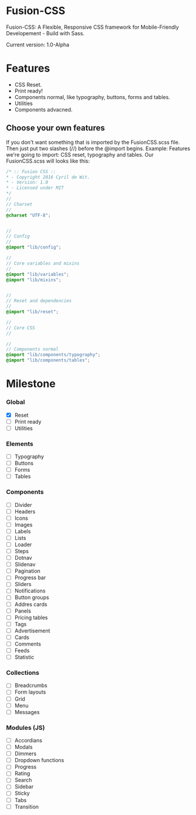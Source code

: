 # Fusion-CSS

Fusion-CSS: A Flexible, Responsive  CSS framework for Mobile-Friendly Developement - Build with Sass.

Current version: 1.0-Alpha

# Features

* CSS Reset.
* Print ready!
* Components normal, like typography, buttons, forms and tables.
* Utilities
* Components advacned.


## Choose your own features

If you don't want something that is imported by the FusionCSS.scss file. Then just put two slashes (//) before the @import begins.
Example:
 Features we're going to import: CSS reset, typography and tables.
 Our FusionCSS.scss will looks like this:
 ```SCSS
 /* :: Fusion CSS ::
 * - Copyright 2016 Cyril de Wit.
 * - Version: 1.0
 * - Licensed under MIT
 */
 //
 // Charset
 //
 @charset "UTF-8";


 //
 // Config
 //
 @import "lib/config";

 //
 // Core variables and mixins
 //
 @import "lib/variables";
 @import "lib/mixins";


 //
 // Reset and dependencies
 //
 @import "lib/reset";

 //
 // Core CSS
 //

 //
 // Components normal
 @import "lib/components/typography";
 @import "lib/components/tables";
 ```

# Milestone

### Global

* [X] Reset
* [ ] Print ready
* [ ] Utilities

### Elements

* [ ] Typography
* [ ] Buttons
* [ ] Forms
* [ ] Tables

### Components

* [ ] Divider
* [ ] Headers
* [ ] Icons
* [ ] Images
* [ ] Labels
* [ ] Lists
* [ ] Loader
* [ ] Steps
* [ ] Dotnav
* [ ] Slidenav
* [ ] Pagination
* [ ] Progress bar
* [ ] Sliders
* [ ] Notifications
* [ ] Button groups
* [ ] Addres cards
* [ ] Panels
* [ ] Pricing tables
* [ ] Tags
* [ ] Advertisement
* [ ] Cards
* [ ] Comments
* [ ] Feeds
* [ ] Statistic

### Collections

* [ ] Breadcrumbs
* [ ] Form layouts
* [ ] Grid
* [ ] Menu
* [ ] Messages

### Modules (JS)

* [ ] Accordians
* [ ] Modals
* [ ] Dimmers
* [ ] Dropdown functions
* [ ] Progress
* [ ] Rating
* [ ] Search
* [ ] Sidebar
* [ ] Sticky
* [ ] Tabs
* [ ] Transition
